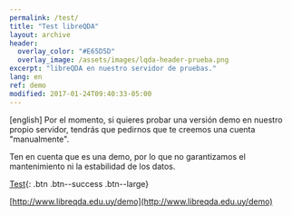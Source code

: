 ```yaml
---
permalink: /test/
title: "Test libreQDA"
layout: archive
header:
  overlay_color: "#E65D5D"
  overlay_image: /assets/images/lqda-header-prueba.png
excerpt: "libreQDA en nuestro servidor de pruebas."
lang: en
ref: demo
modified: 2017-01-24T09:40:33-05:00
---
```


[english] Por el momento, si quieres probar una versión demo en nuestro propio servidor, tendrás que pedirnos que te creemos una cuenta "manualmente".

Ten en cuenta que es una demo, por lo que no garantizamos el mantenimiento ni la estabilidad de los datos.

[Test](/test/){: .btn .btn--success .btn--large}

[http://www.libreqda.edu.uy/demo](http://www.libreqda.edu.uy/demo)
